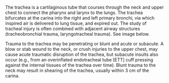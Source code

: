 The trachea is a cartilaginous tube that courses through the neck and upper chest to connect the pharynx and larynx to the lungs. The trachea bifurcates at the carina into the right and left primary bronchi, via which inspired air is delivered to lung tissue, and expired out. The study of tracheal injury is often combined with adjacent airway structures (tracheobronchial trauma, laryngotracheal trauma). See image below.

Trauma to the trachea may be penetrating or blunt and acute or subacute. A blow or stab wound to the neck, or crush injuries to the upper chest, may cause acute traumatic disruption of the trachea, but subacute insults also occur (e.g., from an overinflated endotracheal tube [ETT] cuff pressing against the internal tissues of the trachea over time). Blunt trauma to the neck may result in shearing of the trachea, usually within 3 cm of the carina.
